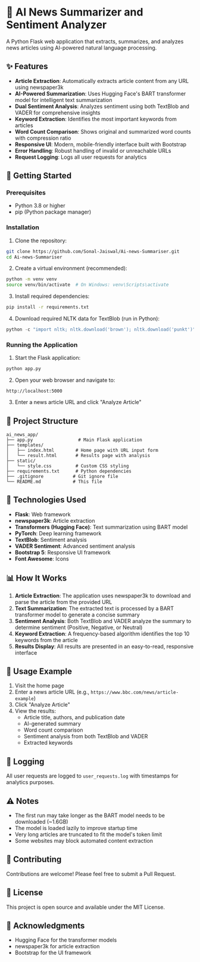 # 🧠 AI News Summarizer and Sentiment Analyzer

A Python Flask web application that extracts, summarizes, and analyzes news articles using AI-powered natural language processing.

## ✨ Features

- **Article Extraction**: Automatically extracts article content from any URL using newspaper3k
- **AI-Powered Summarization**: Uses Hugging Face's BART transformer model for intelligent text summarization
- **Dual Sentiment Analysis**: Analyzes sentiment using both TextBlob and VADER for comprehensive insights
- **Keyword Extraction**: Identifies the most important keywords from articles
- **Word Count Comparison**: Shows original and summarized word counts with compression ratio
- **Responsive UI**: Modern, mobile-friendly interface built with Bootstrap
- **Error Handling**: Robust handling of invalid or unreachable URLs
- **Request Logging**: Logs all user requests for analytics

## 🚀 Getting Started

### Prerequisites

- Python 3.8 or higher
- pip (Python package manager)

### Installation

1. Clone the repository:
```bash
git clone https://github.com/Sonal-Jaiswal/Ai-news-Summariser.git
cd Ai-news-Summariser
```

2. Create a virtual environment (recommended):
```bash
python -m venv venv
source venv/bin/activate  # On Windows: venv\Scripts\activate
```

3. Install required dependencies:
```bash
pip install -r requirements.txt
```

4. Download required NLTK data for TextBlob (run in Python):
```python
python -c "import nltk; nltk.download('brown'); nltk.download('punkt')"
```

### Running the Application

1. Start the Flask application:
```bash
python app.py
```

2. Open your web browser and navigate to:
```
http://localhost:5000
```

3. Enter a news article URL and click "Analyze Article"

## 📁 Project Structure

```
ai_news_app/
├── app.py                 # Main Flask application
├── templates/
│   ├── index.html        # Home page with URL input form
│   └── result.html       # Results page with analysis
├── static/
│   └── style.css         # Custom CSS styling
├── requirements.txt      # Python dependencies
├── .gitignore           # Git ignore file
└── README.md            # This file
```

## 🔧 Technologies Used

- **Flask**: Web framework
- **newspaper3k**: Article extraction
- **Transformers (Hugging Face)**: Text summarization using BART model
- **PyTorch**: Deep learning framework
- **TextBlob**: Sentiment analysis
- **VADER Sentiment**: Advanced sentiment analysis
- **Bootstrap 5**: Responsive UI framework
- **Font Awesome**: Icons

## 📊 How It Works

1. **Article Extraction**: The application uses newspaper3k to download and parse the article from the provided URL
2. **Text Summarization**: The extracted text is processed by a BART transformer model to generate a concise summary
3. **Sentiment Analysis**: Both TextBlob and VADER analyze the summary to determine sentiment (Positive, Negative, or Neutral)
4. **Keyword Extraction**: A frequency-based algorithm identifies the top 10 keywords from the article
5. **Results Display**: All results are presented in an easy-to-read, responsive interface

## 🎯 Usage Example

1. Visit the home page
2. Enter a news article URL (e.g., `https://www.bbc.com/news/article-example`)
3. Click "Analyze Article"
4. View the results:
   - Article title, authors, and publication date
   - AI-generated summary
   - Word count comparison
   - Sentiment analysis from both TextBlob and VADER
   - Extracted keywords

## 📝 Logging

All user requests are logged to `user_requests.log` with timestamps for analytics purposes.

## ⚠️ Notes

- The first run may take longer as the BART model needs to be downloaded (~1.6GB)
- The model is loaded lazily to improve startup time
- Very long articles are truncated to fit the model's token limit
- Some websites may block automated content extraction

## 🤝 Contributing

Contributions are welcome! Please feel free to submit a Pull Request.

## 📄 License

This project is open source and available under the MIT License.

## 🙏 Acknowledgments

- Hugging Face for the transformer models
- newspaper3k for article extraction
- Bootstrap for the UI framework